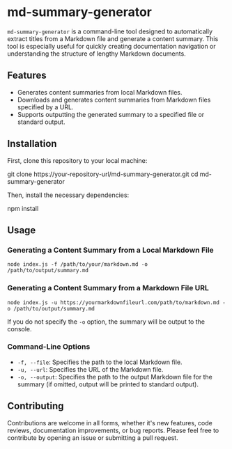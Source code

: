 # md-summary-generator

`md-summary-generator` is a command-line tool designed to automatically extract titles from a Markdown file and generate a content summary. This tool is especially useful for quickly creating documentation navigation or understanding the structure of lengthy Markdown documents.

## Features

- Generates content summaries from local Markdown files.
- Downloads and generates content summaries from Markdown files specified by a URL.
- Supports outputting the generated summary to a specified file or standard output.

## Installation

First, clone this repository to your local machine:

git clone https://your-repository-url/md-summary-generator.git
cd md-summary-generator

Then, install the necessary dependencies:

npm install

## Usage

### Generating a Content Summary from a Local Markdown File

```
node index.js -f /path/to/your/markdown.md -o /path/to/output/summary.md
```

### Generating a Content Summary from a Markdown File URL

```
node index.js -u https://yourmarkdownfileurl.com/path/to/markdown.md -o /path/to/output/summary.md
```

If you do not specify the `-o` option, the summary will be output to the console.

### Command-Line Options

- `-f, --file`: Specifies the path to the local Markdown file.
- `-u, --url`: Specifies the URL of the Markdown file.
- `-o, --output`: Specifies the path to the output Markdown file for the summary (if omitted, output will be printed to standard output).

## Contributing

Contributions are welcome in all forms, whether it's new features, code reviews, documentation improvements, or bug reports. Please feel free to contribute by opening an issue or submitting a pull request.


